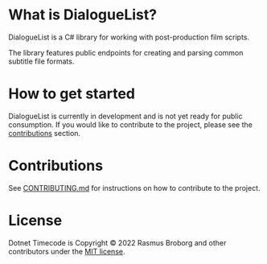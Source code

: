 # What is DialogueList?

DialogueList is a C# library for working with post-production film scripts.

The library features public endpoints for creating and parsing common subtitle file formats.

# How to get started

DialogueList is currently in development and is not yet ready for public consumption. If you would like to contribute to the project, please see the [contributions](#contributions) section.

# Contributions

See [CONTRIBUTING.md](https://github.com/RasmusBroborg/DialogueList/blob/master/CONTRIBUTING.md) for instructions on how to contribute to the project.

# License

Dotnet Timecode is Copyright &copy; 2022 Rasmus Broborg and other contributors under the [MIT license](LICENSE.txt).
